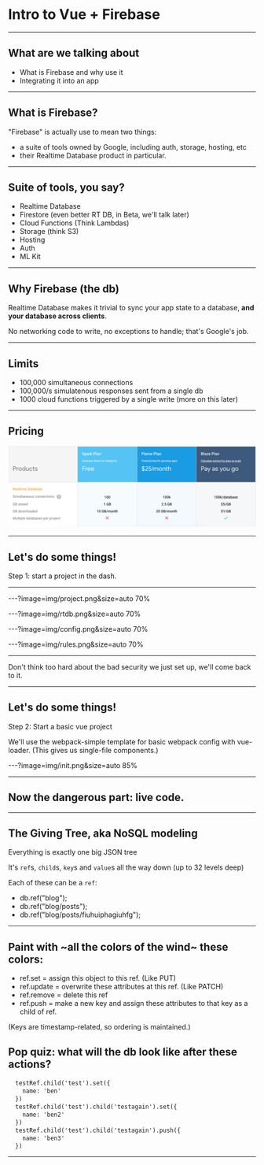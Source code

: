 # Intro to Vue + Firebase

---

## What are we talking about

* What is Firebase and why use it
* Integrating it into an app

---

## What is Firebase?

"Firebase" is actually use to mean two things:

* a suite of tools owned by Google, including auth, storage, hosting, etc
* their Realtime Database product in particular.

---

## Suite of tools, you say?

* Realtime Database
* Firestore (even better RT DB, in Beta, we'll talk later)
* Cloud Functions (Think Lambdas)
* Storage (think S3)
* Hosting
* Auth
* ML Kit

---

## Why Firebase (the db)

Realtime Database makes it trivial to sync your app state to a database, **and your database across clients**.

No networking code to write, no exceptions to handle; that's Google's job.

---

## Limits

* 100,000 simultaneous connections
* 100,000/s simulatenous responses sent from a single db
* 1000 cloud functions triggered by a single write (more on this later)

---

## Pricing

![Foo](img/plans.png)

---

## Let's do some things!

Step 1: start a project in the dash.

---

---?image=img/project.png&size=auto 70%

---?image=img/rtdb.png&size=auto 70%

---?image=img/config.png&size=auto 70%

---?image=img/rules.png&size=auto 70%

---

Don't think too hard about the bad security we just set up, we'll come back to it.

---

## Let's do some things!

Step 2: Start a basic vue project

We'll use the webpack-simple template for basic webpack config with vue-loader.  (This gives us single-file components.)

---?image=img/init.png&size=auto 85%

---

## Now the dangerous part: live code.

---

## The Giving Tree, aka NoSQL modeling

Everything is exactly one big JSON tree

It's `ref`s, `child`s, `key`s and `value`s all the way down (up to 32 levels deep)

Each of these can be a `ref`:

* db.ref("blog");
* db.ref("blog/posts");
* db.ref("blog/posts/fiuhuiphagiuhfg");

---

## Paint with ~all the colors of the wind~ these colors:

* ref.set = assign this object to this ref. (Like PUT)
* ref.update = overwrite these attributes at this ref. (Like PATCH)
* ref.remove = delete this ref
* ref.push = make a new key and assign these attributes to that key as a child of ref.

(Keys are timestamp-related, so ordering is maintained.)

## Pop quiz: what will the db look like after these actions?

```vue
  testRef.child('test').set({
    name: 'ben'
  })
  testRef.child('test').child('testagain').set({
    name: 'ben2'
  })
  testRef.child('test').child('testagain').push({
    name: 'ben3'
  })
```
---

